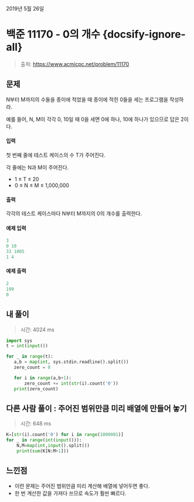 2019년 5월 26일

# 백준 11170 - 0의 개수 {docsify-ignore-all}

> 출처: https://www.acmicpc.net/problem/11170

## 문제

N부터 M까지의 수들을 종이에 적었을 때 종이에 적힌 0들을 세는 프로그램을 작성하라.

예를 들어, N, M이 각각 0, 10일 때 0을 세면 0에 하나, 10에 하나가 있으므로 답은 2이다.

#### 입력

첫 번째 줄에 테스트 케이스의 수 T가 주어진다.

각 줄에는 N과 M이 주어진다.

- 1 ≤ T ≤ 20
- 0 ≤ N ≤ M ≤ 1,000,000

#### 출력

각각의 테스트 케이스마다 N부터 M까지의 0의 개수를 출력한다.

#### 예제 입력

```python
3
0 10
33 1005
1 4
```

#### 예제 출력

```python
2
199
0
```

## 내 풀이

> 시간: 4024 ms

```python
import sys
t = int(input())

for _ in range(t):
   a,b = map(int, sys.stdin.readline().split())
   zero_count = 0

   for i in range(a,b+1):
       zero_count += int(str(i).count('0'))
   print(zero_count)
```

## 다른 사람 풀이 : 주어진 범위만큼 미리 배열에 만들어 놓기

> 시간: 648 ms

```python
K=[str(i).count('0') for i in range(1000001)]
for _ in range(int(input())):
	N,M=map(int,input().split())
	print(sum(K[N:M+1]))
```

## 느낀점

- 이런 문제는 주어진 범위만큼 미리 계산해 배열에 넣어두면 좋다.
- 한 번 계산한 값을 가져다 쓰므로 속도가 훨씬 빠르다.
